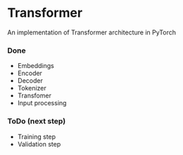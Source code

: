 # Transformer
An implementation of Transformer architecture in PyTorch

### Done
- Embeddings
- Encoder
- Decoder
- Tokenizer
- Transfomer
- Input processing
### ToDo (next step)
- Training step
- Validation step
